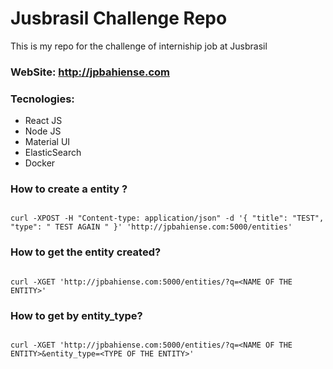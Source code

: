 # Jusbrasil Challenge Repo
This is my repo for the challenge of interniship job at Jusbrasil 

### WebSite: http://jpbahiense.com 

### Tecnologies:
 - React JS
 - Node JS
 - Material UI
 - ElasticSearch
 - Docker


### How to create a entity ?

``` 

curl -XPOST -H "Content-type: application/json" -d '{ "title": "TEST", "type": " TEST AGAIN " }' 'http://jpbahiense.com:5000/entities'

``` 

### How to get the entity created?

``` 

curl -XGET 'http://jpbahiense.com:5000/entities/?q=<NAME OF THE ENTITY>'

``` 

### How to get by entity_type?

``` 

curl -XGET 'http://jpbahiense.com:5000/entities/?q=<NAME OF THE ENTITY>&entity_type=<TYPE OF THE ENTITY>'

``` 

